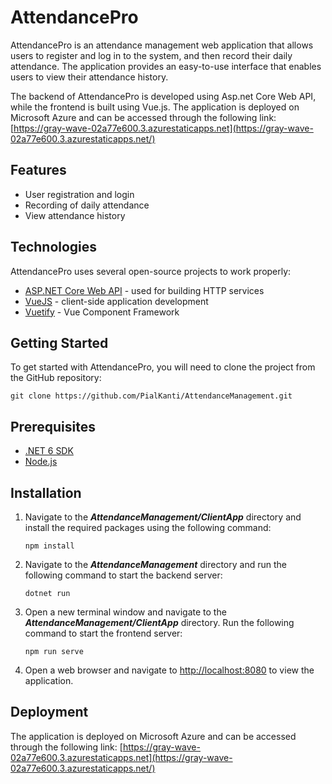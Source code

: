 # AttendancePro
AttendancePro is an attendance management web application that allows users to register and log in to the system, and then record their daily attendance. The application provides an easy-to-use interface that enables users to view their attendance history.

The backend of AttendancePro is developed using Asp.net Core Web API, while the frontend is built using Vue.js. The application is deployed on Microsoft Azure and can be accessed through the following link: [https://gray-wave-02a77e600.3.azurestaticapps.net](https://gray-wave-02a77e600.3.azurestaticapps.net/)

## Features
-   User registration and login
-   Recording of daily attendance
-   View attendance history

## Technologies

AttendancePro uses several open-source projects to work properly:

- [ASP.NET Core Web API](https://learn.microsoft.com/en-us/aspnet/core/?view=aspnetcore-7.0) - used for building HTTP services
- [VueJS](https://vuejs.org/) - client-side application development
- [Vuetify](https://vuetifyjs.com/en/) - Vue Component Framework

## Getting Started

To get started with AttendancePro, you will need to clone the project from the GitHub repository:

    git clone https://github.com/PialKanti/AttendanceManagement.git

## Prerequisites
-   [.NET 6 SDK](https://dotnet.microsoft.com/en-us/download/dotnet/6.0)
-   [Node.js](https://nodejs.org/en/)

## Installation
1.  Navigate to the  ***AttendanceManagement/ClientApp*** directory and install the required packages using the following command:

    ```console
    npm install
    ```
2.  Navigate to the  ***AttendanceManagement*** directory and run the following command to start the backend server:

    ```console
    dotnet run
    ```
3.  Open a new terminal window and navigate to the ***AttendanceManagement/ClientApp*** directory. Run the following command to start the frontend server:

    ```console
    npm run serve
    ```
4.  Open a web browser and navigate to [http://localhost:8080](http://localhost:8080/) to view the application.

## Deployment
The application is deployed on Microsoft Azure and can be accessed through the following link: [https://gray-wave-02a77e600.3.azurestaticapps.net](https://gray-wave-02a77e600.3.azurestaticapps.net/)
